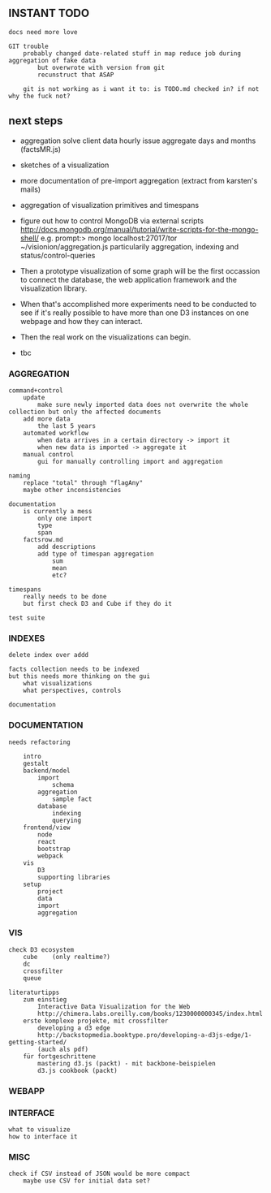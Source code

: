 ﻿

## INSTANT TODO

	docs need more love
	
	GIT trouble
		probably changed date-related stuff in map reduce job during aggregation of fake data
			but overwrote with version from git
			recunstruct that ASAP
			
		git is not working as i want it to: is TODO.md checked in? if not why the fuck not?


## next steps

*	aggregation
		solve client data hourly issue
		aggregate days and months (factsMR.js)

* sketches of a visualization

* more documentation of pre-import aggregation (extract from karsten's mails)

* aggregation of visualization primitives and timespans

* figure out how to control MongoDB via external scripts   
  http://docs.mongodb.org/manual/tutorial/write-scripts-for-the-mongo-shell/
  e.g. prompt:> mongo localhost:27017/tor ~/visionion/aggregation.js
particularily aggregation, indexing and status/control-queries
* Then a prototype visualization of some graph will be the first occassion to connect the database, the web application framework and the visualization library.
* When that's accomplished more experiments need to be conducted to see if it's really possible to have more than one D3 instances on one webpage and how they can interact.
* Then the real work on the visualizations can begin.
* tbc

### AGGREGATION
		
	
	command+control
		update
			make sure newly imported data does not overwrite the whole collection but only the affected documents
		add more data
			the last 5 years
		automated workflow
			when data arrives in a certain directory -> import it
			when new data is imported -> aggregate it
		manual control
			gui for manually controlling import and aggregation
					
	naming
		replace "total" through "flagAny"
		maybe other inconsistencies
	
	documentation
		is currently a mess
			only one import
			type
			span
		factsrow.md
			add descriptions
			add type of timespan aggregation
				sum
				mean
				etc?
		
	timespans
		really needs to be done
		but first check D3 and Cube if they do it
	
	test suite
			
### INDEXES

	delete index over addd

	facts collection needs to be indexed
	but this needs more thinking on the gui
		what visualizations
		what perspectives, controls
	
	documentation
	
### DOCUMENTATION
	
	needs refactoring
	
		intro
		gestalt
		backend/model
			import
				schema
			aggregation
				sample fact
			database
				indexing
				querying
		frontend/view
			node
			react
			bootstrap
			webpack
		vis
			D3
			supporting libraries
		setup
			project
			data
			import
			aggregation


### VIS

	check D3 ecosystem
		cube	(only realtime?)
		dc
		crossfilter
		queue
	
	literaturtipps
		zum einstieg
			Interactive Data Visualization for the Web
			http://chimera.labs.oreilly.com/books/1230000000345/index.html
		erste komplexe projekte, mit crossfilter
			developing a d3 edge
			http://backstopmedia.booktype.pro/developing-a-d3js-edge/1-getting-started/
			(auch als pdf)
		für fortgeschrittene
			mastering d3.js (packt) - mit backbone-beispielen
			d3.js cookbook (packt)
			
### WEBAPP

		
	

### INTERFACE

	what to visualize
	how to interface it

### MISC

	check if CSV instead of JSON would be more compact
		maybe use CSV for initial data set?